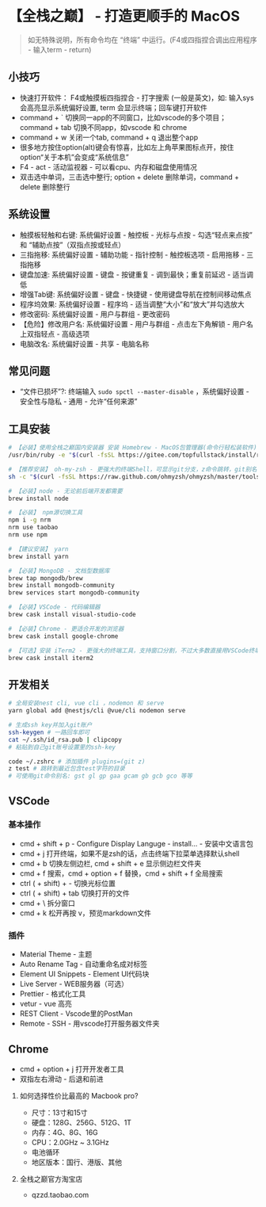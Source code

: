 # 【全栈之巅】 - 打造更顺手的 MacOS

> 如无特殊说明，所有命令均在 “终端” 中运行。(F4或四指捏合调出应用程序 - 输入term - return)

## 小技巧
- 快速打开软件： F4或触摸板四指捏合 - 打字搜索 (一般是英文)，如: 输入sys会高亮显示系统偏好设置, term 会显示终端；回车键打开软件
- command + ` 切换同一app的不同窗口，比如vscode的多个项目；command + tab 切换不同app，如vscode 和 chrome
- command + w 关闭一个tab, command + q 退出整个app
- 很多地方按住option(alt)键会有惊喜，比如左上角苹果图标点开，按住option“关于本机”会变成“系统信息”
- F4 - act - 活动监视器 - 可以看cpu、内存和磁盘使用情况
- 双击选中单词，三击选中整行; option + delete 删除单词，command + delete 删除整行

## 系统设置
- 触摸板轻触和右键: 系统偏好设置 - 触控板 - 光标与点按 - 勾选“轻点来点按” 和 “辅助点按”（双指点按或轻点）
- 三指拖移: 系统偏好设置 - 辅助功能 - 指针控制 - 触控板选项 - 启用拖移 - 三指拖移
- 键盘加速: 系统偏好设置 - 键盘 - 按键重复 - 调到最快；重复前延迟 - 适当调低
- 增强Tab键: 系统偏好设置 - 键盘 - 快捷键 - 使用键盘导航在控制间移动焦点
- 程序坞效果: 系统偏好设置 - 程序坞 - 适当调整“大小”和“放大”并勾选放大
- 修改密码: 系统偏好设置 - 用户与群组 - 更改密码
- 【危险】修改用户名: 系统偏好设置 - 用户与群组 - 点击左下角解锁 - 用户名上双指轻点 - 高级选项
- 电脑改名: 系统偏好设置 - 共享 - 电脑名称

## 常见问题
- “文件已损坏”?: 终端输入 `sudo spctl --master-disable` ，系统偏好设置 - 安全性与隐私 - 通用 - 允许“任何来源”

## 工具安装
```bash
# 【必装】使用全栈之巅国内安装器 安装 Homebrew - MacOS包管理器(命令行轻松装软件)
/usr/bin/ruby -e "$(curl -fsSL https://gitee.com/topfullstack/install/raw/cn/install)"

# 【推荐安装】 oh-my-zsh - 更强大的终端Shell，可显示git分支，z命令跳转，git别名等等
sh -c "$(curl -fsSL https://raw.github.com/ohmyzsh/ohmyzsh/master/tools/install.sh)"

# 【必装】node - 无论前后端开发都需要
brew install node

# 【必装】 npm源切换工具
npm i -g nrm
nrm use taobao
nrm use npm

# 【建议安装】 yarn
brew install yarn

# 【必装】MongoDB - 文档型数据库
brew tap mongodb/brew
brew install mongodb-community
brew services start mongodb-community

# 【必装】VSCode - 代码编辑器
brew cask install visual-studio-code

# 【必装】Chrome - 更适合开发的浏览器
brew cask install google-chrome

# 【可选】安装 iTerm2 - 更强大的终端工具，支持窗口分割，不过大多数直接用VSCode终端也够用
brew cask install iterm2
```


## 开发相关
```bash
# 全局安装nest cli, vue cli ，nodemon 和 serve
yarn global add @nestjs/cli @vue/cli nodemon serve

# 生成ssh key并加入git账户
ssh-keygen # 一路回车即可
cat ~/.ssh/id_rsa.pub | clipcopy
# 粘贴到自己git账号设置里的ssh-key

code ~/.zshrc # 添加插件 plugins=(git z)
z test # 跳转到最近包含test字符的目录
# 可使用git命令别名: gst gl gp gaa gcam gb gcb gco 等等
```

## VSCode

### 基本操作
- cmd + shift + p - Configure Display Languge - install... - 安装中文语言包
- cmd + j 打开终端，如果不是zsh的话，点击终端下拉菜单选择默认shell
- cmd + b 切换左侧边栏, cmd + shift + e 显示侧边栏文件夹
- cmd + f 搜索，cmd + option + f 替换，cmd + shift + f 全局搜索
- ctrl ( + shift) + - 切换光标位置
- ctrl ( + shift) + tab 切换打开的文件
- cmd + \ 拆分窗口
- cmd + k 松开再按 v，预览markdown文件

### 插件
- Material Theme - 主题
- Auto Rename Tag - 自动重命名成对标签
- Element UI Snippets - Element UI代码块
- Live Server - WEB服务器（可选）
- Prettier - 格式化工具
- vetur - vue 高亮
- REST Client - Vscode里的PostMan
- Remote - SSH - 用vscode打开服务器文件夹

## Chrome

- cmd + option + j 打开开发者工具
- 双指左右滑动 - 后退和前进



1. 如何选择性价比最高的 Macbook pro?
    - 尺寸：13寸和15寸
    - 硬盘：128G、256G、512G、1T
    - 内存：4G、8G、16G
    - CPU：2.0GHz ~ 3.1GHz
    - 电池循环
    - 地区版本：国行、港版、其他

1. 全栈之巅官方淘宝店
    - qzzd.taobao.com

